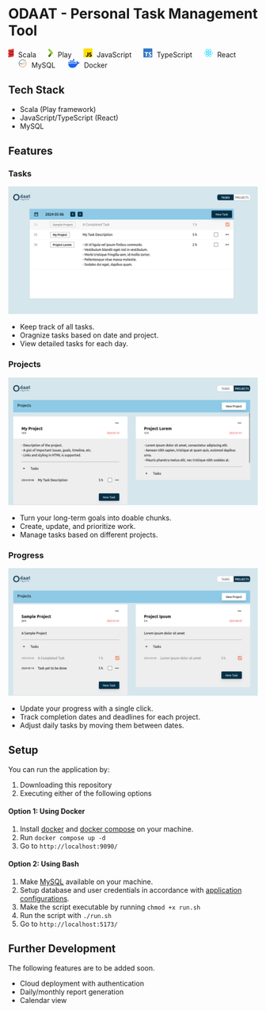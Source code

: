 # ODAAT - Personal Task Management Tool

<div>
    <img style="height:18px; display: inline-block; margin-right: 5px;" src="./readme_images/scala.png" />
    <span>Scala</span>
    <img style="height:18px; display: inline-block; margin-left: 20px; margin-right: 5px;" src="./readme_images/play.png" />
    <span>Play</span>
    <img style="height:18px; display: inline-block; margin-left: 20px; margin-right: 5px;" src="./readme_images/js.png" />
    <span>JavaScript</span>
    <img style="height:18px; display: inline-block; margin-left: 20px; margin-right: 5px;" src="./readme_images/ts.png" />
    <span>TypeScript</span>
    <img style="height:18px; display: inline-block; margin-left: 20px; margin-right: 5px;" src="./readme_images/react.png" />
    <span>React</span>
    <img style="height:18px; display: inline-block; margin-left: 20px; margin-right: 5px;" src="./readme_images/mysql.png" />
    <span>MySQL</span>
    <img style="height:18px; display: inline-block; margin-left: 20px; margin-right: 5px;" src="./readme_images/docker.png" />
    <span>Docker</span>
</div>

## Tech Stack
- Scala (Play framework)
- JavaScript/TypeScript (React)
- MySQL

## Features

### Tasks
![Task Page](./readme_images/task.png)
- Keep track of all tasks.
- Oragnize tasks based on date and project.
- View detailed tasks for each day.

### Projects
![Project Page](./readme_images/project.png)
- Turn your long-term goals into doable chunks.
- Create, update, and prioritize work.
- Manage tasks based on different projects.

### Progress
![Progress Page](./readme_images/progress.png)
- Update your progress with a single click.
- Track completion dates and deadlines for each project.
- Adjust daily tasks by moving them between dates.

## Setup
You can run the application by:
1. Downloading this repository
2. Executing either of the following options

#### Option 1: Using Docker
1. Install [docker](https://docs.docker.com/engine/install/) and [docker compose](https://docs.docker.com/compose/install/) on your machine.
2. Run `docker compose up -d`
3. Go to `http://localhost:9090/`

#### Option 2: Using Bash
1. Make [MySQL](https://www.mysql.com/) available on your machine.
2. Setup database and user credentials in accordance with [application configurations](https://github.com/swunoo/odaat/blob/main/server/odaat-server/conf/application.conf).
3. Make the script executable by running `chmod +x run.sh`
4. Run the script with `./run.sh`
3. Go to `http://localhost:5173/`

## Further Development
The following features are to be added soon.
- Cloud deployment with authentication
- Daily/monthly report generation
- Calendar view

